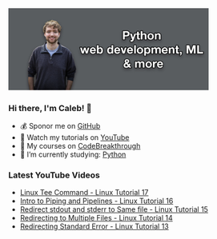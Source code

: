 <img src="github-cover-photo-my-face.jpg" width="400px" />

### Hi there, I'm Caleb! 🍛

- 💰 Sponor me on [GitHub](https://github.com/sponsors/CalebCurry)
- 🎥 Watch my tutorials on [YouTube](https://www.youtube.com/calebthevideomaker2)
- 📗 My courses on [CodeBreakthrough](https://www.codebreakthrough.com)
- 🤔 I’m currently studying: [Python](https://www.youtube.com/watch?v=s3IvdkCq2_c&t=4254s)

### Latest YouTube Videos
<!-- YOUTUBE:START -->
- [Linux Tee Command - Linux Tutorial 17](https://www.youtube.com/watch?v=5p1T2sy54FY)
- [Intro to Piping and Pipelines - Linux Tutorial 16](https://www.youtube.com/watch?v=7PjAXqTPYPg)
- [Redirect stdout and stderr to Same file - Linux Tutorial 15](https://www.youtube.com/watch?v=4ytaFM8GAz8)
- [Redirecting to Multiple Files - Linux Tutorial 14](https://www.youtube.com/watch?v=XPQ_YYwsmBQ)
- [Redirecting Standard Error - Linux Tutorial 13](https://www.youtube.com/watch?v=46NhoMMuCuk)
<!-- YOUTUBE:END -->

